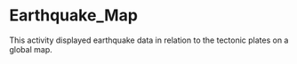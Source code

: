 # Earthquake_Map
This activity displayed earthquake data in relation to the tectonic plates on a global map.
